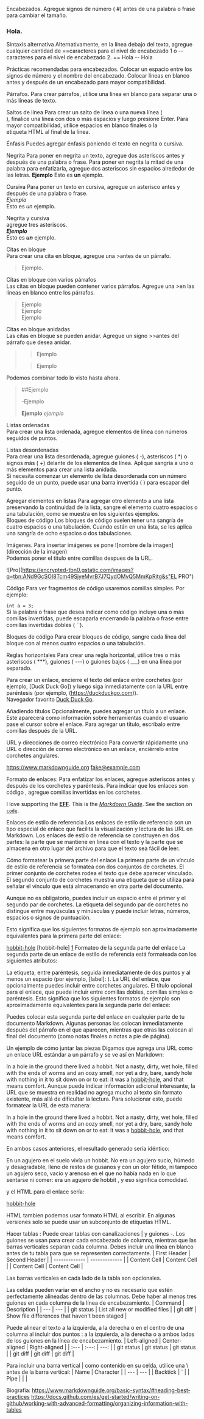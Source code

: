 Encabezados.
Agregue signos de número ( #) antes de una palabra o frase para cambiar el tamaño.
### Hola.   

Sintaxis alternativa
Alternativamente, en la línea debajo del texto, agregue cualquier cantidad de ==caracteres para el nivel de encabezado 1 o --caracteres para el nivel de encabezado 2.
== Hola
-- Hola   

Prácticas recomendadas para encabezados.
Colocar un espacio entre los signos de número y el nombre del encabezado.
Colocar líneas en blanco antes y después de un encabezado para mayor compatibilidad.  

Párrafos.
Para crear párrafos, utilice una línea en blanco para separar una o más líneas de texto.  

Saltos de línea
Para crear un salto de línea o una nueva línea ( <br>), finalice una línea con dos o más espacios y luego presione Enter.
Para mayor compatibilidad, utilice espacios en blanco finales o la <br>etiqueta HTML al final de la línea.  

Énfasis
Puedes agregar énfasis poniendo el texto en negrita o cursiva.  

Negrita
Para poner en negrita un texto, agregue dos asteriscos antes y después de una palabra o frase. Para poner en negrita la mitad de una palabra para enfatizarla, agregue dos asteriscos sin espacios alrededor de las letras.
**Ejemplo**
Esto es **un** ejemplo.  

Cursiva
Para poner un texto en cursiva, agregue un asterisco antes y después de una palabra o frase.  
*Ejemplo*  
Esto es *un* ejemplo. 

Negrita y cursiva  
agregue tres asteriscos.  
***Ejemplo***  
Esto es ***un*** ejemplo.    


Citas en bloque  
Para crear una cita en bloque, agregue una >antes de un párrafo.  
>Ejemplo.  


Citas en bloque con varios párrafos  
Las citas en bloque pueden contener varios párrafos. Agregue una >en las líneas en blanco entre los párrafos.  
>Ejemplo  
>Ejemplo  
>Ejemplo  


Citas en bloque anidadas  
Las citas en bloque se pueden anidar. Agregue un signo >>antes del párrafo que desea anidar.  
>>Ejemplo  
>
>>Ejemplo  

Podemos combinar todo lo visto hasta ahora.  
>##Ejemplo  
>  
>-Ejemplo  
>  
>**Ejemplo** *ejemplo*  


Listas ordenadas  
Para crear una lista ordenada, agregue elementos de línea con números seguidos de puntos.   


Listas desordenadas  
Para crear una lista desordenada, agregue guiones ( -), asteriscos ( *) o signos más ( +) delante de los elementos de línea. Aplique sangría a uno o más elementos para crear una lista anidada.   
Si necesita comenzar un elemento de lista desordenada con un número seguido de un punto, puede usar una barra invertida ( \) para escapar del punto.  

Agregar elementos en listas
Para agregar otro elemento a una lista preservando la continuidad de la lista, sangre el elemento cuatro espacios o una tabulación, como se muestra en los siguientes ejemplos.  
Bloques de código
Los bloques de código suelen tener una sangría de cuatro espacios o una tabulación. Cuando están en una lista, se les aplica una sangría de ocho espacios o dos tabulaciones.  


Imágenes.
Para insertar imágenes se pone ![nombre de la imagen](dirección de la imagen)  
Podemos poner el titulo entre comillas despues de la URL.


![Pro](https://encrypted-tbn0.gstatic.com/images?q=tbn:ANd9GcSOI8Tcm49SjyeMvrB7J7QydOMvQ5MmKpRitg&s"EL PRO")  


Código
Para ver fragmentos de código usaremos comillas simples. Por ejemplo:

  `int a = 3;`  
  Si la palabra o frase que desea indicar como código incluye una o más comillas invertidas, puede escaparla encerrando la palabra o frase entre comillas invertidas dobles ( ``).  

  Bloques de código
Para crear bloques de código, sangre cada línea del bloque con al menos cuatro espacios o una tabulación.  

  
Reglas horizontales
Para crear una regla horizontal, utilice tres o más asteriscos ( ***), guiones ( ---) o guiones bajos ( ___) en una línea por separado.  

Para crear un enlace, encierre el texto del enlace entre corchetes (por ejemplo, [Duck Duck Go]) y luego siga inmediatamente con la URL entre paréntesis (por ejemplo, (https://duckduckgo.com)).  
Navegador favorito [Duck Duck Go](https://duckduckgo.com).  


Añadiendo títulos
Opcionalmente, puedes agregar un título a un enlace. Este aparecerá como información sobre herramientas cuando el usuario pase el cursor sobre el enlace. Para agregar un título, escríbalo entre comillas después de la URL.  

URL y direcciones de correo electrónico
Para convertir rápidamente una URL o dirección de correo electrónico en un enlace, enciérrelo entre corchetes angulares.

<https://www.markdownguide.org>
<fake@example.com>  

Formato de enlaces:
Para enfatizar los enlaces, agregue asteriscos antes y después de los corchetes y paréntesis. Para indicar que los enlaces son código , agregue comillas invertidas en los corchetes.

I love supporting the **[EFF](https://eff.org)**.
This is the *[Markdown Guide](https://www.markdownguide.org)*.
See the section on [`code`](#code).


Enlaces de estilo de referencia
Los enlaces de estilo de referencia son un tipo especial de enlace que facilita la visualización y lectura de las URL en Markdown. Los enlaces de estilo de referencia se construyen en dos partes: la parte que se mantiene en línea con el texto y la parte que se almacena en otro lugar del archivo para que el texto sea fácil de leer.

Cómo formatear la primera parte del enlace
La primera parte de un vínculo de estilo de referencia se formatea con dos conjuntos de corchetes. El primer conjunto de corchetes rodea el texto que debe aparecer vinculado. El segundo conjunto de corchetes muestra una etiqueta que se utiliza para señalar el vínculo que está almacenando en otra parte del documento.

Aunque no es obligatorio, puedes incluir un espacio entre el primer y el segundo par de corchetes. La etiqueta del segundo par de corchetes no distingue entre mayúsculas y minúsculas y puede incluir letras, números, espacios o signos de puntuación.

Esto significa que los siguientes formatos de ejemplo son aproximadamente equivalentes para la primera parte del enlace:

[hobbit-hole][1]
[hobbit-hole] [1]
Formateo de la segunda parte del enlace
La segunda parte de un enlace de estilo de referencia está formateada con los siguientes atributos:

La etiqueta, entre paréntesis, seguida inmediatamente de dos puntos y al menos un espacio (por ejemplo, [label]: ).
La URL del enlace, que opcionalmente puedes incluir entre corchetes angulares.
El título opcional para el enlace, que puede incluir entre comillas dobles, comillas simples o paréntesis.
Esto significa que los siguientes formatos de ejemplo son aproximadamente equivalentes para la segunda parte del enlace:

[1]: https://en.wikipedia.org/wiki/Hobbit#Lifestyle
[1]: https://en.wikipedia.org/wiki/Hobbit#Lifestyle "Hobbit lifestyles"
[1]: https://en.wikipedia.org/wiki/Hobbit#Lifestyle 'Hobbit lifestyles'
[1]: https://en.wikipedia.org/wiki/Hobbit#Lifestyle (Hobbit lifestyles)
[1]: <https://en.wikipedia.org/wiki/Hobbit#Lifestyle> "Hobbit lifestyles"
[1]: <https://en.wikipedia.org/wiki/Hobbit#Lifestyle> 'Hobbit lifestyles'
[1]: <https://en.wikipedia.org/wiki/Hobbit#Lifestyle> (Hobbit lifestyles)
Puedes colocar esta segunda parte del enlace en cualquier parte de tu documento Markdown. Algunas personas las colocan inmediatamente después del párrafo en el que aparecen, mientras que otras las colocan al final del documento (como notas finales o notas a pie de página).

Un ejemplo de cómo juntar las piezas
Digamos que agrega una URL como un enlace URL estándar a un párrafo y se ve así en Markdown:

In a hole in the ground there lived a hobbit. Not a nasty, dirty, wet hole, filled with the ends
of worms and an oozy smell, nor yet a dry, bare, sandy hole with nothing in it to sit down on or to
eat: it was a [hobbit-hole](https://en.wikipedia.org/wiki/Hobbit#Lifestyle "Hobbit lifestyles"), and that means comfort.
Aunque puede indicar información adicional interesante, la URL que se muestra en realidad no agrega mucho al texto sin formato existente, más allá de dificultar la lectura. Para solucionar esto, puede formatear la URL de esta manera:

In a hole in the ground there lived a hobbit. Not a nasty, dirty, wet hole, filled with the ends
of worms and an oozy smell, nor yet a dry, bare, sandy hole with nothing in it to sit down on or to
eat: it was a [hobbit-hole][1], and that means comfort.

[1]: <https://en.wikipedia.org/wiki/Hobbit#Lifestyle> "Hobbit lifestyles"
En ambos casos anteriores, el resultado generado sería idéntico:

En un agujero en el suelo vivía un hobbit. No era un agujero sucio, húmedo y desagradable, lleno de restos de gusanos y con un olor fétido, ni tampoco un agujero seco, vacío y arenoso en el que no había nada en lo que sentarse ni comer: era un agujero de hobbit , y eso significa comodidad.

y el HTML para el enlace sería:

<a href="https://en.wikipedia.org/wiki/Hobbit#Lifestyle" title="Hobbit lifestyles">hobbit-hole</a>  

HTML
tambien podemos usar formato HTML al escribir. En algunas versiones solo se puede usar un subconjunto de etiquetas HTML.  

Hacer tablas :
Puede crear tablas con canalizaciones | y guiones -. Los guiones se usan para crear cada encabezado de columna, mientras que las barras verticales separan cada columna. Debes incluir una línea en blanco antes de tu tabla para que se representen correctamente.
| First Header  | Second Header |
| ------------- | ------------- |
| Content Cell  | Content Cell  |
| Content Cell  | Content Cell  |  

Las barras verticales en cada lado de la tabla son opcionales.

Las celdas pueden variar en el ancho y no es necesario que estén perfectamente alineadas dentro de las columnas. Debe haber al menos tres guiones en cada columna de la línea de encabezamiento.
| Command | Description |
| --- | --- |
| git status | List all new or modified files |
| git diff | Show file differences that haven't been staged |  

Puede alinear el texto a la izquierda, a la derecha o en el centro de una columna al incluir dos puntos : a la izquierda, a la derecha o a ambos lados de los guiones en la línea de encabezamiento.
| Left-aligned | Center-aligned | Right-aligned |
| :---         |     :---:      |          ---: |
| git status   | git status     | git status    |
| git diff     | git diff       | git diff      |  

Para incluir una barra vertical | como contenido en su celda, utilice una \ antes de la barra vertical:
| Name     | Character |
| ---      | ---       |
| Backtick | `         |
| Pipe     | \|        |  

























Biografia:
https://www.markdownguide.org/basic-syntax/#heading-best-practices
https://docs.github.com/es/get-started/writing-on-github/working-with-advanced-formatting/organizing-information-with-tables
